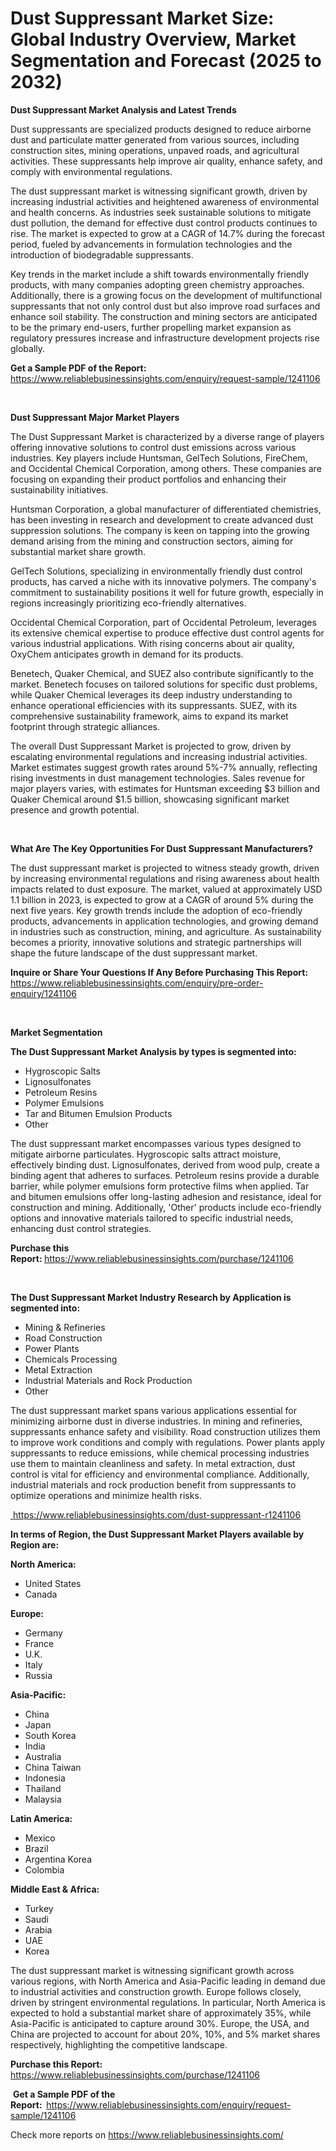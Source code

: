 <p><h1>Dust Suppressant Market Size: Global Industry Overview, Market Segmentation and Forecast (2025 to 2032)</h1></p><p><strong>Dust Suppressant Market Analysis and Latest Trends</strong></p>
<p><p>Dust suppressants are specialized products designed to reduce airborne dust and particulate matter generated from various sources, including construction sites, mining operations, unpaved roads, and agricultural activities. These suppressants help improve air quality, enhance safety, and comply with environmental regulations.</p><p>The dust suppressant market is witnessing significant growth, driven by increasing industrial activities and heightened awareness of environmental and health concerns. As industries seek sustainable solutions to mitigate dust pollution, the demand for effective dust control products continues to rise. The market is expected to grow at a CAGR of 14.7% during the forecast period, fueled by advancements in formulation technologies and the introduction of biodegradable suppressants. </p><p>Key trends in the market include a shift towards environmentally friendly products, with many companies adopting green chemistry approaches. Additionally, there is a growing focus on the development of multifunctional suppressants that not only control dust but also improve road surfaces and enhance soil stability. The construction and mining sectors are anticipated to be the primary end-users, further propelling market expansion as regulatory pressures increase and infrastructure development projects rise globally.</p></p>
<p><strong>Get a Sample PDF of the Report:&nbsp;</strong> <a href="https://www.reliablebusinessinsights.com/enquiry/request-sample/1241106?utm_campaign=101&utm_medium=2&utm_source=Github&utm_content=ia&utm_term=30012025&utm_id=dust-suppressant">https://www.reliablebusinessinsights.com/enquiry/request-sample/1241106</a></p>
<p>&nbsp;</p>
<p><strong>Dust Suppressant Major Market Players</strong></p>
<p><p>The Dust Suppressant Market is characterized by a diverse range of players offering innovative solutions to control dust emissions across various industries. Key players include Huntsman, GelTech Solutions, FireChem, and Occidental Chemical Corporation, among others. These companies are focusing on expanding their product portfolios and enhancing their sustainability initiatives.</p><p>Huntsman Corporation, a global manufacturer of differentiated chemistries, has been investing in research and development to create advanced dust suppression solutions. The company is keen on tapping into the growing demand arising from the mining and construction sectors, aiming for substantial market share growth.</p><p>GelTech Solutions, specializing in environmentally friendly dust control products, has carved a niche with its innovative polymers. The company's commitment to sustainability positions it well for future growth, especially in regions increasingly prioritizing eco-friendly alternatives.</p><p>Occidental Chemical Corporation, part of Occidental Petroleum, leverages its extensive chemical expertise to produce effective dust control agents for various industrial applications. With rising concerns about air quality, OxyChem anticipates growth in demand for its products.</p><p>Benetech, Quaker Chemical, and SUEZ also contribute significantly to the market. Benetech focuses on tailored solutions for specific dust problems, while Quaker Chemical leverages its deep industry understanding to enhance operational efficiencies with its suppressants. SUEZ, with its comprehensive sustainability framework, aims to expand its market footprint through strategic alliances.</p><p>The overall Dust Suppressant Market is projected to grow, driven by escalating environmental regulations and increasing industrial activities. Market estimates suggest growth rates around 5%-7% annually, reflecting rising investments in dust management technologies. Sales revenue for major players varies, with estimates for Huntsman exceeding $3 billion and Quaker Chemical around $1.5 billion, showcasing significant market presence and growth potential.</p></p>
<p>&nbsp;</p>
<p><strong>What Are The Key Opportunities For Dust Suppressant Manufacturers?</strong></p>
<p><p>The dust suppressant market is projected to witness steady growth, driven by increasing environmental regulations and rising awareness about health impacts related to dust exposure. The market, valued at approximately USD 1.1 billion in 2023, is expected to grow at a CAGR of around 5% during the next five years. Key growth trends include the adoption of eco-friendly products, advancements in application technologies, and growing demand in industries such as construction, mining, and agriculture. As sustainability becomes a priority, innovative solutions and strategic partnerships will shape the future landscape of the dust suppressant market.</p></p>
<p><strong>Inquire or Share Your Questions If Any Before Purchasing This Report:</strong> <a href="https://www.reliablebusinessinsights.com/enquiry/pre-order-enquiry/1241106?utm_campaign=101&utm_medium=2&utm_source=Github&utm_content=ia&utm_term=30012025&utm_id=dust-suppressant">https://www.reliablebusinessinsights.com/enquiry/pre-order-enquiry/1241106</a></p>
<p>&nbsp;</p>
<p><strong>Market Segmentation</strong></p>
<p><strong>The Dust Suppressant Market Analysis by types is segmented into:</strong></p>
<p><ul><li>Hygroscopic Salts</li><li>Lignosulfonates</li><li>Petroleum Resins</li><li>Polymer Emulsions</li><li>Tar and Bitumen Emulsion Products</li><li>Other</li></ul></p>
<p><p>The dust suppressant market encompasses various types designed to mitigate airborne particulates. Hygroscopic salts attract moisture, effectively binding dust. Lignosulfonates, derived from wood pulp, create a binding agent that adheres to surfaces. Petroleum resins provide a durable barrier, while polymer emulsions form protective films when applied. Tar and bitumen emulsions offer long-lasting adhesion and resistance, ideal for construction and mining. Additionally, 'Other' products include eco-friendly options and innovative materials tailored to specific industrial needs, enhancing dust control strategies.</p></p>
<p><strong>Purchase this Report:&nbsp;</strong><a href="https://www.reliablebusinessinsights.com/purchase/1241106?utm_campaign=101&utm_medium=2&utm_source=Github&utm_content=ia&utm_term=30012025&utm_id=dust-suppressant">https://www.reliablebusinessinsights.com/purchase/1241106</a></p>
<p>&nbsp;</p>
<p><strong>The Dust Suppressant Market Industry Research by Application is segmented into:</strong></p>
<p><ul><li>Mining & Refineries</li><li>Road Construction</li><li>Power Plants</li><li>Chemicals Processing</li><li>Metal Extraction</li><li>Industrial Materials and Rock Production</li><li>Other</li></ul></p>
<p><p>The dust suppressant market spans various applications essential for minimizing airborne dust in diverse industries. In mining and refineries, suppressants enhance safety and visibility. Road construction utilizes them to improve work conditions and comply with regulations. Power plants apply suppressants to reduce emissions, while chemical processing industries use them to maintain cleanliness and safety. In metal extraction, dust control is vital for efficiency and environmental compliance. Additionally, industrial materials and rock production benefit from suppressants to optimize operations and minimize health risks.</p></p>
<p><a href="https://www.reliablebusinessinsights.com/dust-suppressant-r1241106?utm_campaign=101&utm_medium=2&utm_source=Github&utm_content=ia&utm_term=30012025&utm_id=dust-suppressant">&nbsp;https://www.reliablebusinessinsights.com/dust-suppressant-r1241106</a></p>
<p><strong>In terms of Region, the Dust Suppressant Market Players available by Region are:</strong></p>
<p>
    <p> <strong> North America: </strong>
        <ul>
            <li>United States</li>
            <li>Canada</li>
        </ul>
        </p> 
    <p> <strong> Europe: </strong>
        <ul>
            <li>Germany</li>
            <li>France</li>
            <li>U.K.</li>
            <li>Italy</li>
            <li>Russia</li>
        </ul>
        </p> 
    <p> <strong> Asia-Pacific: </strong>
        <ul>
            <li>China</li>
            <li>Japan</li>
            <li>South Korea</li>
            <li>India</li>
            <li>Australia</li>
            <li>China Taiwan</li>
            <li>Indonesia</li>
            <li>Thailand</li>
            <li>Malaysia</li>
        </ul>
        </p> 
    <p> <strong> Latin America: </strong>
        <ul>
            <li>Mexico</li>
            <li>Brazil</li>
            <li>Argentina Korea</li>
            <li>Colombia</li>
        </ul>
        </p> 
    <p> <strong> Middle East & Africa: </strong>
        <ul>
            <li>Turkey</li>
            <li>Saudi</li>
            <li>Arabia</li>
            <li>UAE</li>
            <li>Korea</li>
        </ul>
    </p>
    </p>
<p><p>The dust suppressant market is witnessing significant growth across various regions, with North America and Asia-Pacific leading in demand due to industrial activities and construction growth. Europe follows closely, driven by stringent environmental regulations. In particular, North America is expected to hold a substantial market share of approximately 35%, while Asia-Pacific is anticipated to capture around 30%. Europe, the USA, and China are projected to account for about 20%, 10%, and 5% market shares respectively, highlighting the competitive landscape.</p></p>
<p><strong>Purchase this Report: </strong><a href="https://www.reliablebusinessinsights.com/purchase/1241106?utm_campaign=101&utm_medium=2&utm_source=Github&utm_content=ia&utm_term=30012025&utm_id=dust-suppressant">https://www.reliablebusinessinsights.com/purchase/1241106</a></p>
<p>&nbsp;<strong>Get a Sample PDF of the Report:&nbsp;&nbsp;</strong><a href="https://www.reliablebusinessinsights.com/enquiry/request-sample/1241106?utm_campaign=101&utm_medium=2&utm_source=Github&utm_content=ia&utm_term=30012025&utm_id=dust-suppressant">https://www.reliablebusinessinsights.com/enquiry/request-sample/1241106</a></p>
<p><strong></strong></p>
<p>Check more reports on <a href="https://www.reliablebusinessinsights.com/?utm_campaign=101&utm_medium=2&utm_source=Github&utm_content=ia&utm_term=30012025&utm_id=dust-suppressant">https://www.reliablebusinessinsights.com/</a></p>